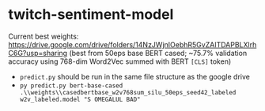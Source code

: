# twitch-sentiment-model

Current best weights: https://drive.google.com/drive/folders/14NzJWjnIOebhR5GvZAITDAPBLXlrhC6G?usp=sharing (best from 50eps base BERT cased; ~75.7% validation accuracy using 768-dim Word2Vec summed with BERT `[CLS]` token)

* `predict.py` should be run in the same file structure as the google drive
* `py predict.py bert-base-cased .\\weights\\casedbertbase_w2v768sum_silu_50eps_seed42_labeled w2v_labeled.model "S OMEGALUL BAD"` 
